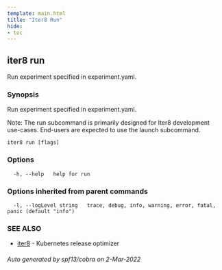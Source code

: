 ```yaml
---
template: main.html
title: "Iter8 Run"
hide:
- toc
---
```

## iter8 run

Run experiment specified in experiment.yaml.

### Synopsis


Run experiment specified in experiment.yaml.

Note: 
	The run subcommand is primarily designed for Iter8 development use-cases.
	End-users are expected to use the launch subcommand.


```
iter8 run [flags]
```

### Options

```
  -h, --help   help for run
```

### Options inherited from parent commands

```
  -l, --logLevel string   trace, debug, info, warning, error, fatal, panic (default "info")
```

### SEE ALSO

* [iter8](iter8.md)	 - Kubernetes release optimizer

###### Auto generated by spf13/cobra on 2-Mar-2022
